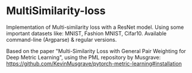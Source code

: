# MultiSimilarity-loss
Implementation of Multi-similarity loss with a ResNet model. Using some important datasets like: MNIST, Fashion MNIST, Cifar10. Available command-line (Argparse) & regular versions.

Based on the paper "Multi-Similarity Loss with General Pair Weighting for Deep Metric Learning", using the PML repository by Musgrave: https://github.com/KevinMusgrave/pytorch-metric-learning#installation
